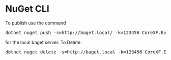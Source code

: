 ﻿# NuGet CLI
To publish use the command
<pre>dotnet nuget push -s=http://baget.local/ -k=123456 CoreXF.Eventing.Abstractions.2.0.0.nupkg</pre>
for the local baget server.
To Delete
<pre>dotnet nuget delete -s=http://baget.local -k=123456 CoreXF.Eventing.Abstractions 2.0.0</pre>



